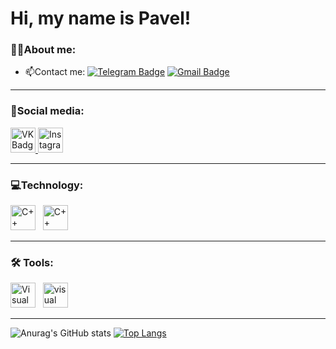 # Hi, my name is Pavel!

### 👨‍💻About me:
* 📫Contact me: [![Telegram Badge](https://img.shields.io/badge/-Telegram-blue?style=flat&logo=Telegram&logoColor=white)](https://t.me/evrettllee)  [![Gmail Badge](https://img.shields.io/badge/-Gmail-red?style=flat&logo=Gmail&logoColor=white)](mailto:evrettllee@gmail.com)

---
### 📣Social media:
 <div id="badges">
    <a href="https://vk.com/evrettlee" target="_blank">
      <img src="https://cdn-icons-png.flaticon.com/512/145/145813.png" width="40" height="40" title="VK" alt="VK Badge"/>
    </a>
  <a href="https://www.instagram.com/evrettlee/" target="_blank">
      <img src="https://cdn-icons-png.flaticon.com/256/2111/2111463.png" width="40" height="40" title="Instagram" alt="Instagram Badge"/>
    </a>
 </div>
 
---
### 💻Technology:
<img src="https://cdn-icons-png.flaticon.com/256/6132/6132222.png" title="C++" alt="C++ Badge" width="40" height="40"/> &nbsp;
<img src="https://cdn-icons-png.flaticon.com/256/5968/5968350.png" title="Python" alt="C++ Badge" width="40" height="40"/> 

---
### 🛠 Tools:
<img src="https://cdn-icons-png.flaticon.com/256/5968/5968389.png" title="Visual Studio" alt="Visual Studio Badge" width="40" height="40"/> &nbsp;
<img src="https://cdn.iconscout.com/icon/free/png-512/free-visual-studio-code-1868941-1583105.png?f=webp&w=256" title="Visual Studio Code" alt="visual Studio Code Badge" width="40" height="40"/> 

---
![Anurag's GitHub stats](https://github-readme-stats.vercel.app/api?username=evrettllee&show_icons=true&theme=radical)
[![Top Langs](https://github-readme-stats.vercel.app/api/top-langs/?username=evrettllee&layout=donut)](https://github.com/anuraghazra/github-readme-stats)




